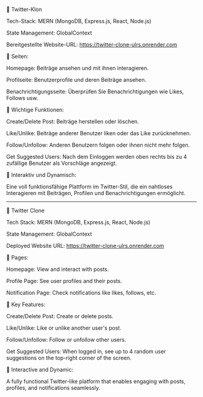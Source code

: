 📱 Twitter-Klon

Tech-Stack: MERN (MongoDB, Express.js, React, Node.js)

State Management: GlobalContext

Bereitgestellte Website-URL: https://twitter-clone-ulrs.onrender.com

🔹 Seiten:

Homepage: Beiträge ansehen und mit ihnen interagieren.

Profilseite: Benutzerprofile und deren Beiträge ansehen.

Benachrichtigungsseite: Überprüfen Sie Benachrichtigungen wie Likes, Follows usw.

🔹 Wichtige Funktionen:

Create/Delete Post: Beiträge herstellen oder löschen.

Like/Unlike: Beiträge anderer Benutzer liken oder das Like zurücknehmen.

Follow/Unfollow: Anderen Benutzern folgen oder ihnen nicht mehr folgen.

Get Suggested Users: Nach dem Einloggen werden oben rechts bis zu 4 zufällige Benutzer als Vorschläge angezeigt.

🚀 Interaktiv und Dynamisch:

Eine voll funktionsfähige Plattform im Twitter-Stil, die ein nahtloses Interagieren mit Beiträgen, Profilen und Benachrichtigungen ermöglicht.

------------------------------------------------------------------------------------------------------------------------------------------------------------------------------------------------------------------------------------------------------

📱 Twitter Clone

Tech Stack: MERN (MongoDB, Express.js, React, Node.js)

State Management: GlobalContext

Deployed Website URL: https://twitter-clone-ulrs.onrender.com

🔹 Pages:

Homepage: View and interact with posts.

Profile Page: See user profiles and their posts.

Notification Page: Check notifications like likes, follows, etc.

🔹 Key Features:

Create/Delete Post: Create or delete posts.

Like/Unlike: Like or unlike another user's post.

Follow/Unfollow: Follow or unfollow other users.

Get Suggested Users: When logged in, see up to 4 random user suggestions on the top-right corner of the screen.

🚀 Interactive and Dynamic:

A fully functional Twitter-like platform that enables engaging with posts, profiles, and notifications seamlessly.
